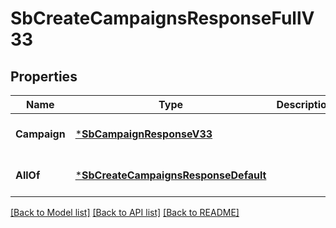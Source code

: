 # SbCreateCampaignsResponseFullV33

## Properties
Name | Type | Description | Notes
------------ | ------------- | ------------- | -------------
**Campaign** | [***SbCampaignResponseV33**](SBCampaignResponseV3_3.md) |  | [optional] [default to null]
**AllOf** | [***SbCreateCampaignsResponseDefault**](SBCreateCampaignsResponseDefault.md) |  | [optional] [default to null]

[[Back to Model list]](../README.md#documentation-for-models) [[Back to API list]](../README.md#documentation-for-api-endpoints) [[Back to README]](../README.md)

